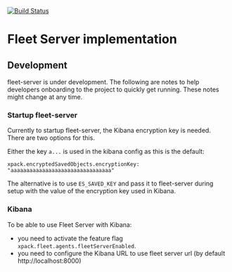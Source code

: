 [![Build Status](https://beats-ci.elastic.co/job/Ingest-manager/job/fleet-server/job/master/badge/icon)](https://beats-ci.elastic.co/job/Ingest-manager/job/fleet-server/job/master/)

# Fleet Server implementation

## Development

fleet-server is under development. The following are notes to help developers onboarding to the project to quickly get running. These notes might change at any time.

### Startup fleet-server

Currently to startup fleet-server, the Kibana encryption key is needed. There are two options for this.

Either the key `a...` is used in the kibana config as this is the default:

```
xpack.encryptedSavedObjects.encryptionKey: "aaaaaaaaaaaaaaaaaaaaaaaaaaaaaaaa"
```

The alternative is to use `ES_SAVED_KEY` and pass it to fleet-server during setup with the value of the encryption key used in Kibana.


### Kibana

To be able to use Fleet Server with Kibana:
* you need to activate the feature flag `xpack.fleet.agents.fleetServerEnabled`.
* you need to configure the Kibana URL to use fleet server url (by default http://localhost:8000)
